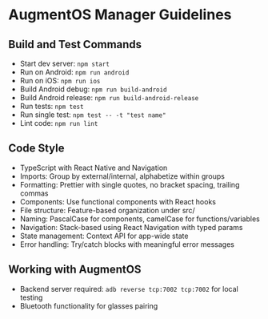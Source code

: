 # AugmentOS Manager Guidelines

## Build and Test Commands
- Start dev server: `npm start`
- Run on Android: `npm run android`
- Run on iOS: `npm run ios`
- Build Android debug: `npm run build-android`
- Build Android release: `npm run build-android-release`
- Run tests: `npm test`
- Run single test: `npm test -- -t "test name"`
- Lint code: `npm run lint`

## Code Style
- TypeScript with React Native and Navigation
- Imports: Group by external/internal, alphabetize within groups
- Formatting: Prettier with single quotes, no bracket spacing, trailing commas
- Components: Use functional components with React hooks
- File structure: Feature-based organization under src/
- Naming: PascalCase for components, camelCase for functions/variables
- Navigation: Stack-based using React Navigation with typed params
- State management: Context API for app-wide state
- Error handling: Try/catch blocks with meaningful error messages

## Working with AugmentOS
- Backend server required: `adb reverse tcp:7002 tcp:7002` for local testing
- Bluetooth functionality for glasses pairing
